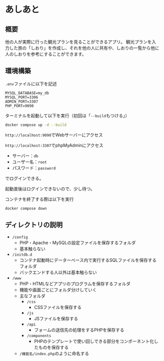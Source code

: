 # あしあと

## 概要

他の人が実際に行った観光プランを見ることができるアプリ。
観光プランを入力した旅の「しおり」を作成し、それを他の人に共有や、しおりの一覧から他に人のしおりを参考にすることができます。 

## 環境構築

`.env`ファイルに以下を記述

```env
MYSQL_DATABASE=my_db
MYSQL_PORT=3306
ADMIN_PORT=3307
PHP_PORT=9090
```

ターミナルを起動して以下を実行（初回は「`--build`もつける」）

```bash
docker compose up -d --build
```

`http://localhost:9090`でWebサーバーにアクセス

`http://localhost:3307`でphpMyAdminにアクセス


- サーバー：`db`
- ユーザー名：`root`
- パスワード：`password`

でログインできる。

起動直後はログインできないので、少し待つ。

コンテナを終了する際は以下を実行

```bash
docker compose down
```

## ディレクトリの説明

- `/config`
  - PHP・Apache・MySQLの設定ファイルを保存するフォルダ
  - 基本触らない
- `/initdb.d`
  - コンテナ起動時にデーターベース内で実行するSQLファイルを保存するフォルダ
  - バックエンドする人以外は基本触らない
- `/www`
  - PHP・HTMLなどアプリのプログラムを保存するフォルダ
  - 機能や画面ごとにフォルダ分けしていく
  - 主なフォルダ
    - `/css`
      - CSSファイルを保存する
    - `/js`
      - JSファイルを保存する
    - `/api`
      - フォームの送信先の処理をするPHPを保存する
    - `/components`
      - PHPのテンプレートで使い回しできる部分をコンポーネント化したものを保存する
  - `/機能名/index.php`のように命名する